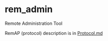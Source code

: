 # rem_admin
Remote Administration Tool

RemAP (protocol) description is in [Protocol.md](Protocol.md)
